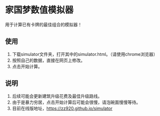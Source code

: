 # 家国梦数值模拟器

用于计算已有卡牌的最佳组合的模拟器！

## 使用
1. 下载simulator文件夹，打开其中的simulator.html。（请使用chrome浏览器）
2. 按照自己的数据，直接在网页上修改。
3. 点击开始计算。

## 说明
1. 后续可能会更新建筑升级花费及最佳升级路线。
2. 由于是暴力穷居，点击开始计算后可能会很慢，请泡碗面慢慢等待。
3. 目前在线版地址，https://zz920.github.io/simulator